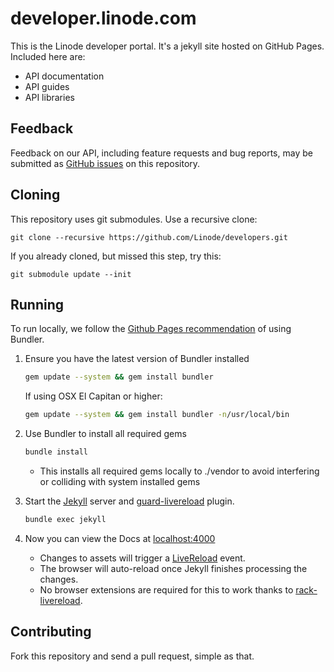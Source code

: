 # developer.linode.com

This is the Linode developer portal. It's a jekyll site hosted on GitHub Pages.
Included here are:

* API documentation
* API guides
* API libraries

## Feedback

Feedback on our API, including feature requests and bug reports, may be
submitted as [GitHub issues](https://github.com/linode/developers/issues/new)
on this repository.

## Cloning

This repository uses git submodules. Use a recursive clone:

    git clone --recursive https://github.com/Linode/developers.git

If you already cloned, but missed this step, try this:

    git submodule update --init

## Running

To run locally, we follow the [Github Pages recommendation](https://help.github.com/articles/using-jekyll-with-pages/) of using Bundler.

1. Ensure you have the latest version of Bundler installed

    ```bash
    gem update --system && gem install bundler
    ```

    If using OSX El Capitan or higher:
    ```bash
    gem update --system && gem install bundler -n/usr/local/bin
    ```

2. Use Bundler to install all required gems
    
    ```bash
    bundle install
    ```
    * This installs all required gems locally to ./vendor to avoid interfering or colliding with system installed gems  
    
3. Start the [Jekyll](http://jekyllrb.com/) server and [guard-livereload](https://github.com/guard/guard-livereload) plugin.
    
    ```bash
    bundle exec jekyll
    ```
    
4. Now you can view the Docs at [localhost:4000](http://localhost:4000)
    * Changes to assets will trigger a [LiveReload](http://feedback.livereload.com/knowledgebase/articles/86174-livereload-protocol) event.
    * The browser will auto-reload once Jekyll finishes processing the changes.
    * No browser extensions are required for this to work thanks to [rack-livereload](https://github.com/johnbintz/rack-livereload). 

## Contributing

Fork this repository and send a pull request, simple as that.
